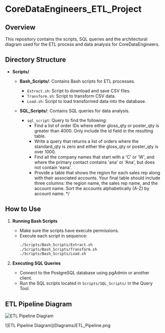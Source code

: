 # CoreDataEngineers_ETL_Project

## Overview

This repository contains the scripts, SQL queries and the architectural diagram used for the ETL process and data analysis for CoreDataEngineers. 

## Directory Structure

- **Scripts/**
  - **Bash_Scripts/**: Contains Bash scripts for ETL processes.
    - `Extract.sh`: Script to download and save CSV files.
    - `Transform.sh`: Script to transform CSV data.
    - `Load.sh`: Script to load transformed data into the database.

  - **SQL_Scripts/**: Contains SQL queries for data analysis.

    - `sql_script`: Query to find the following:
       - Find a list of order IDs where either gloss_qty or poster_qty is greater than 4000. Only include the id field in the resulting table. 
       - Write a query that returns a list of orders where the standard_qty is zero and either the gloss_qty or poster_qty is over 1000.
       - Find all the company names that start with a 'C' or 'W', and where the primary contact contains 'ana' or 'Ana', but does not contain 'eana'.
       - Provide a table that shows the region for each sales rep along with their associated accounts. Your final table should include three columns: the region name, the sales rep name, and the account name. Sort the accounts alphabetically (A-Z) by account name. */

## How to Use

1. **Running Bash Scripts**
   - Make sure the scripts have execute permissions.
   - Execute each script in sequence:
     ```bash
     ./Scripts/Bash_Scripts/Extract.sh
     ./Scripts/Bash_Scripts/Transform.sh
     ./Scripts/Bash_Scripts/Load.sh
     ```

2. **Executing SQL Queries**
   - Connect to the PostgreSQL database using pgAdmin or another client.
   - Run the SQL scripts located in `Scripts/SQL_Scripts/` in the Query Tool.

## ETL Pipeline Diagram
![ETL Pipeline Diagram](CDE_Assignment/CoreDataEngineers_ETL_Project/Diagrams/ETL_Pipeline.png)

![ETL Pipeline Diagram](Diagrams/ETL_Pipeline.png